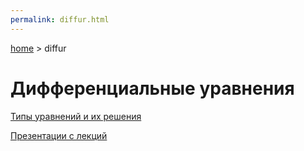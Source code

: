 ```yaml
---
permalink: diffur.html
---
```

[home](../) > diffur

# Дифференциальные уравнения

[Типы уравнений и их решения](types)

[Презентации с лекций](diffur.pdf)